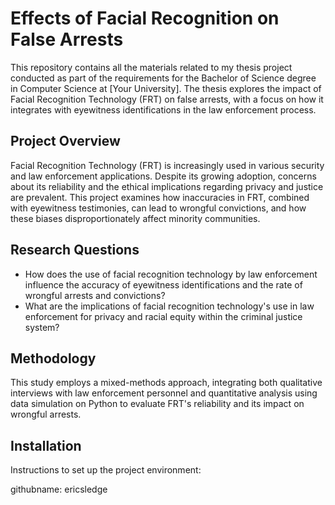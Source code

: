 # Effects of Facial Recognition on False Arrests

This repository contains all the materials related to my thesis project conducted as part of the requirements for the Bachelor of Science degree in Computer Science at [Your University]. The thesis explores the impact of Facial Recognition Technology (FRT) on false arrests, with a focus on how it integrates with eyewitness identifications in the law enforcement process.

## Project Overview

Facial Recognition Technology (FRT) is increasingly used in various security and law enforcement applications. Despite its growing adoption, concerns about its reliability and the ethical implications regarding privacy and justice are prevalent. This project examines how inaccuracies in FRT, combined with eyewitness testimonies, can lead to wrongful convictions, and how these biases disproportionately affect minority communities.

## Research Questions

- How does the use of facial recognition technology by law enforcement influence the accuracy of eyewitness identifications and the rate of wrongful arrests and convictions?
- What are the implications of facial recognition technology's use in law enforcement for privacy and racial equity within the criminal justice system?

## Methodology

This study employs a mixed-methods approach, integrating both qualitative interviews with law enforcement personnel and quantitative analysis using data simulation on Python to evaluate FRT's reliability and its impact on wrongful arrests.

## Installation

Instructions to set up the project environment:

githubname: ericsledge
